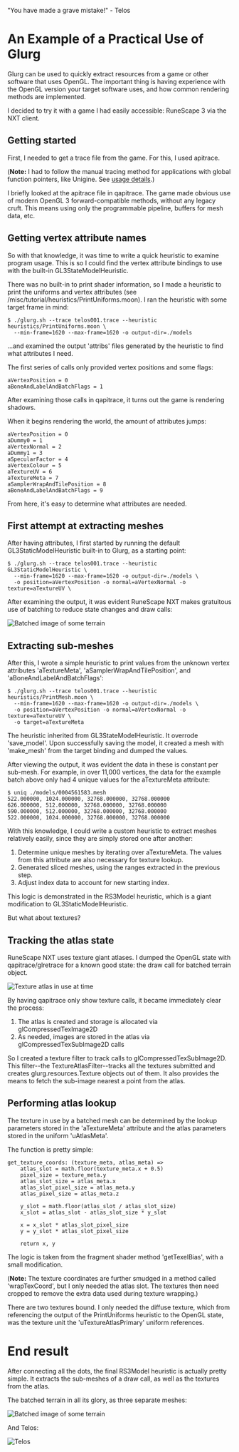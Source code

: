 "You have made a grave mistake!" - Telos

# An Example of a Practical Use of Glurg
Glurg can be used to quickly extract resources from a game or other software
that uses OpenGL. The important thing is having experience with the OpenGL
version your target software uses, and how common rendering methods are
implemented.

I decided to try it with a game I had easily accessible: RuneScape 3 via the NXT
client.

## Getting started
First, I needed to get a trace file from the game. For this, I used apitrace.

(**Note:** I had to follow the manual tracing method for applications with global
function pointers, like Unigine. See [usage details](https://github.com/apitrace/apitrace/blob/master/docs/USAGE.markdown).)

I briefly looked at the apitrace file in qapitrace. The game made obvious use of
modern OpenGL 3 forward-compatible methods, without any legacy cruft. This means
using only the programmable pipeline, buffers for mesh data, etc.

## Getting vertex attribute names

So with that knowledge, it was time to write a quick heuristic to examine
program usage. This is so I could find the vertex attribute bindings to use with
the built-in GL3StateModelHeuristic.

There was no built-in to print shader information, so I made a heuristic to
print the uniforms and vertex attributes (see /misc/tutorial/heuristics/PrintUniforms.moon).
I ran the heuristic with some target frame in mind:

```
$ ./glurg.sh --trace telos001.trace --heuristic heuristics/PrintUniforms.moon \
  --min-frame=1620 --max-frame=1620 -o output-dir=./models
```

...and examined the output 'attribs' files generated by the heuristic to find
what attributes I need.

The first series of calls only provided vertex positions and some flags:

```
aVertexPosition = 0
aBoneAndLabelAndBatchFlags = 1
```

After examining those calls in qapitrace, it turns out the game is rendering
shadows.

When it begins rendering the world, the amount of attributes jumps:

```
aVertexPosition = 0
aDummy0 = 1
aVertexNormal = 2
aDummy1 = 3
aSpecularFactor = 4
aVertexColour = 5
aTextureUV = 6
aTextureMeta = 7
aSamplerWrapAndTilePosition = 8
aBoneAndLabelAndBatchFlags = 9
```

From here, it's easy to determine what attributes are needed.

## First attempt at extracting meshes

After having attributes, I first started by running the default
GL3StaticModelHeuristic built-in to Glurg, as a starting point:

```
$ ./glurg.sh --trace telos001.trace --heuristic GL3StaticModelHeuristic \
  --min-frame=1620 --max-frame=1620 -o output-dir=./models \
  -o position=aVertexPosition -o normal=aVertexNormal -o texture=aTextureUV \
```

After examining the output, it was evident RuneScape NXT makes gratuitous use of
batching to reduce state changes and draw calls:

![Batched image of some terrain](/misc/tutorial/images/batch.png?raw=true)

## Extracting sub-meshes

After this, I wrote a simple heuristic to print values from the unknown
vertex attributes 'aTextureMeta', 'aSamplerWrapAndTilePosition', and 
'aBoneAndLabelAndBatchFlags':

```
$ ./glurg.sh --trace telos001.trace --heuristic heuristics/PrintMesh.moon \
  --min-frame=1620 --max-frame=1620 -o output-dir=./models \
  -o position=aVertexPosition -o normal=aVertexNormal -o texture=aTextureUV \
  -o target=aTextureMeta
```

The heuristic inherited from GL3StateModelHeuristic. It overrode 'save_model'.
Upon successfully saving the model, it created a mesh with 'make_mesh' from the
target binding and dumped the values.

After viewing the output, it was evident the data in these is constant per
sub-mesh. For example, in over 11,000 vertices, the data for the example batch
above only had 4 unique values for the aTextureMeta attribute:

```
$ uniq ./models/0004561583.mesh
522.000000, 1024.000000, 32768.000000, 32768.000000
626.000000, 512.000000, 32768.000000, 32768.000000
590.000000, 512.000000, 32768.000000, 32768.000000
522.000000, 1024.000000, 32768.000000, 32768.000000
```

With this knowledge, I could write a custom heuristic to extract meshes
relatively easily, since they are simply stored one after another:

1) Determine unique meshes by iterating over aTextureMeta. The values from this
   attribute are also necessary for texture lookup.
2) Generated sliced meshes, using the ranges extracted in the previous step.
3) Adjust index data to account for new starting index.

This logic is demonstrated in the RS3Model heuristic, which is a giant
modification to GL3StaticModelHeuristic.

But what about textures?

## Tracking the atlas state
RuneScape NXT uses texture giant atlases. I dumped the OpenGL state with
qapitrace/glretrace for a known good state: the draw call for batched terrain
object.

![Texture atlas in use at time](/misc/tutorial/images/atlas_example.png?raw=true)

By having qapitrace only show texture calls, it became immediately clear the
process:

1) The atlas is created and storage is allocated via glCompressedTexImage2D
2) As needed, images are stored in the atlas via glCompressedTexSubImage2D calls

So I created a texture filter to track calls to glCompressedTexSubImage2D. This
filter--the TextureAtlasFilter--tracks all the textures submitted and creates
glurg.resources.Texture objects out of them. It also provides the means to fetch
the sub-image nearest a point from the atlas.

## Performing atlas lookup
The texture in use by a batched mesh can be determined by the lookup parameters
stored in the 'aTextureMeta' attribute and the atlas parameters stored in the
uniform 'uAtlasMeta'.

The function is pretty simple:

```
get_texture_coords: (texture_meta, atlas_meta) =>
	atlas_slot = math.floor(texture_meta.x + 0.5)
	pixel_size = texture_meta.y
	atlas_slot_size = atlas_meta.x
	atlas_slot_pixel_size = atlas_meta.y
	atlas_pixel_size = atlas_meta.z

	y_slot = math.floor(atlas_slot / atlas_slot_size)
	x_slot = atlas_slot - atlas_slot_size * y_slot

	x = x_slot * atlas_slot_pixel_size
	y = y_slot * atlas_slot_pixel_size

	return x, y
```

The logic is taken from the fragment shader method 'getTexelBias', with a small
modification.

(**Note:** The texture coordinates are further smudged in a method called
'wrapTexCoord', but I only needed the atlas slot. The textures then need cropped
to remove the extra data used during texture wrapping.)

There are two textures bound. I only needed the diffuse texture, which from
referencing the output of the PrintUniforms heuristic to the OpenGL state,
was the texture unit the 'uTextureAtlasPrimary' uniform references.

# End result
After connecting all the dots, the final RS3Model heuristic is actually
pretty simple. It extracts the sub-meshes of a draw call, as well as the
textures from the atlas.

The batched terrain in all its glory, as three separate meshes:

![Batched image of some terrain](/misc/tutorial/images/batch_result.png?raw=true)

And Telos:

![Telos](/misc/tutorial/images/telos.png?raw=true)
